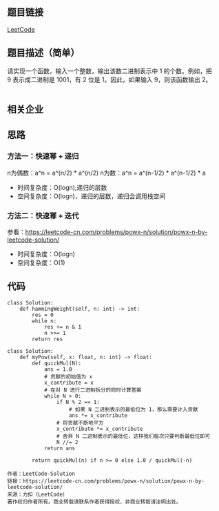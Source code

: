 ## 题目链接 
[LeetCode](https://leetcode-cn.com/problems/er-jin-zhi-zhong-1de-ge-shu-lcof/)

## 题目描述（简单）
请实现一个函数，输入一个整数，输出该数二进制表示中 1 的个数。例如，把 9 表示成二进制是 1001，有 2 位是 1。因此，如果输入 9，则该函数输出 2。

```

```

## 相关企业

## 思路

### 方法一：快速幂 + 递归

n为偶数：a^n = a^(n/2) * a^(n/2)
n为数：a^n = a^(n-1/2) * a^(n-1/2) * a

* 时间复杂度：O(logn),递归的层数
* 空间复杂度：O(logn)，递归的层数，递归会调用栈空间

### 方法二：快速幂 + 迭代

参看：https://leetcode-cn.com/problems/powx-n/solution/powx-n-by-leetcode-solution/
* 时间复杂度：O(logn) 
* 空间复杂度：O(1)

## 代码

```
class Solution:
    def hammingWeight(self, n: int) -> int:
        res = 0
        while n:
            res += n & 1
            n >>= 1
        return res

```

```
class Solution:
    def myPow(self, x: float, n: int) -> float:
        def quickMul(N):
            ans = 1.0
            # 贡献的初始值为 x
            x_contribute = x
            # 在对 N 进行二进制拆分的同时计算答案
            while N > 0:
                if N % 2 == 1:
                    # 如果 N 二进制表示的最低位为 1，那么需要计入贡献
                    ans *= x_contribute
                # 将贡献不断地平方
                x_contribute *= x_contribute
                # 舍弃 N 二进制表示的最低位，这样我们每次只要判断最低位即可
                N //= 2
            return ans
        
        return quickMul(n) if n >= 0 else 1.0 / quickMul(-n)

作者：LeetCode-Solution
链接：https://leetcode-cn.com/problems/powx-n/solution/powx-n-by-leetcode-solution/
来源：力扣（LeetCode）
著作权归作者所有。商业转载请联系作者获得授权，非商业转载请注明出处。

```

